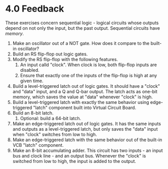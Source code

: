 # 4.0 Feedback

These exercises concern sequential logic - logical circuits whose outputs depend on not only the input, but the past output. Sequential circuits have _memory_. 

1. Make an oscillator out of a NOT gate. How does it compare to the built-in oscillator?
1. Build an RS flip-flop out logic gates.
1. Modify the RS flip-flop with the following features.
    1. An input calld "clock". When clock is low, both flip-flop inputs are disabled.
    1. Ensure that exactly one of the inputs of the flip-flop is high at any given time.
1. Build a level-triggered latch out of logic gates. It should have a "clock" and "data" input, and a Q and Q-bar output. The latch acts as one-bit memory, which saves the value at "data" whenever "clock" is high.
1. Build a level-triggered latch with exactly the same behavior using edge-triggered "latch" component built into Virtual Circuit Board.
1. Build an 8-bit latch.
    1. Optional: build a 64-bit latch.
1. Make an edge-triggered latch out of logic gates. It has the same inputs and outputs as a level-triggered latch, but only saves the "data" input when "clock" switches from low to high.
1. Make an edge-triggered latch with the same behavior out of the built-in VCB "latch" component.
3. Make an 8-bit accumulating adder. This circuit has two inputs - an input bus and clock line - and an output bus. Whenever the "clock" is switched from low to high, the input is added to the output.

